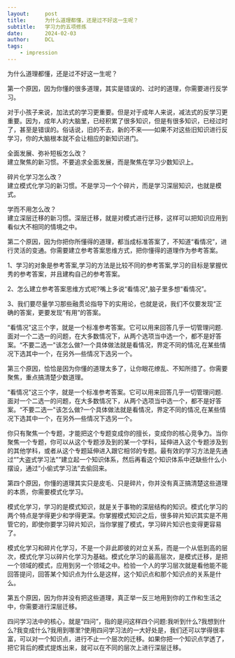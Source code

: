 ```yaml
---
layout:     post
title:      为什么道理都懂，还是过不好这一生呢？
subtitle:   学习力的五项修炼
date:       2024-02-03
author:     DCL
tags:
    - impression
---
```


为什么道理都懂，还是过不好这一生呢？ 

第一个原因，因为你懂的很多道理，其实是错误的、过时的道理，你需要进行反学习。 

对于小孩子来说，加法式的学习更重要。但是对于成年人来说，减法式的反学习更重要。因为，成年人的大脑里，已经积累了很多知识，但是有很多知识，已经过时了，甚至是错误的。俗话说，旧的不去，新的不来——如果不对这些旧知识进行反学习，你的大脑根本就不会让相应的新知识进门。

全面发展、弥补短板怎么改？  
建立聚焦的新习惯。不要追求全面发展，而是聚焦在学习少数知识上。

碎片化学习怎么改？  
建立模式化学习的新习惯。不是学习一个个碎片，而是学习深层知识，也就是模式。

学而不用怎么改？  
建立深层迁移的新习惯。深层迁移，就是对模式进行迁移，这样可以把知识应用到看似大不相同的情境之中。

第二个原因，因为你把你所懂得的道理，都当成标准答案了，不知道“看情况”，进行灵活的变通。你需要建立参考答案思维方式，把你懂得的道理作为参考答案。 

1、学习的对象是参考答案,学习的方法是比较不同的参考答案,学习的目标是掌握优秀的参考答案，并且建构自己的参考答案。

2、怎么建立参考答案思维方式呢?嘴上多说“看情况",脑子里多想“看情况”。

3、我们要尽量学习那些融贯论指导下的实用论，也就是说，我们不仅要发现“正确的答案，更要发现“有用”的答案。

“看情况"这三个字，就是一个标准参考答案。它可以用来回答几乎一切管理问题.面对一个二选一的问题，在大多数情况下，从两个选项当中选一个，都不是好答案。“不要二选一"该怎么做?一个具体做法就是看情况，界定不同的情况,在某些情况下选其中一个，在另外—些情况下选另一个。

第三个原因，恰恰是因为你懂的道理太多了，让你眼花缭乱、不知所措了。你需要聚焦，重点搞清楚少数道理。 

“看情况"这三个字，就是一个标准参考答案。它可以用来回答几乎一切管理问题.面对一个二选一的问题，在大多数情况下，从两个选项当中选一个，都不是好答案。“不要二选一"该怎么做?一个具体做法就是看情况，界定不同的情况,在某些情况下选其中一个，在另外—些情况下选另一个。

你只有聚焦一个专题，才能把这个专题变成你的擅长，变成你的核心竞争力。当你聚焦一个专题，你可以从这个专题涉及到的某一个学科，延伸进入这个专题涉及到的其他学科，或者从这个专题延伸进入跟它相邻的专题。最有效的学习方法是先通过“”大盗式学习法"”建立起一个知识体系，然后再看这个知识体系中还缺些什么小摆设，通过“小偷式学习法”去偷回来。

第四个原因，你懂的道理其实只是皮毛、只是碎片，你并没有真正搞清楚这些道理的本质，你需要模式化学习。 

模式化学习，学习的是模式知识，就是关于事物的深层结构的知识。模式化学习的两个特点是学得更少和学得更深。你掌握模式知识之后，很多碎片知识其实是不用管它的，即使你要学习碎片知识，当你掌握了模式，学习碎片知识也变得更容易了。

模式化学习和碎片化学习，不是一个非此即彼的对立关系，而是一个从低到高的层次，模式化学习以碎片化学习为基础。模式化学习的最高层次，是模式迁移，是把一个领域的模式，应用到另一个领域之中。检验一个人的学习层次就是看他能不能回答提问，回答某个知识点为什么是这样，这个知识点和那个知识点的关系是什么。

第五个原因，因为你并没有把这些道理，真正举一反三地用到你的工作和生活之中，你需要进行深层迁移。 

四问学习法中的核心，就是“四问”，指的是问这样四个问题:我听到什么?我想到什么?我变成什么?我用到哪里?使用四问学习法的一大好处是，我们还可以学得很丰富，可以对一个知识点，进行不止一个层次的迁移。如果你把一个知识点学透了，把它背后的模式提炼出来，就可以在不同的层次上进行深层迁移。
  
